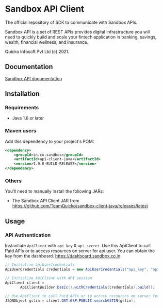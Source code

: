 
# Sandbox API Client

The official repository of SDK to communicate with Sandbox APIs.

Sandbox API is a set of REST APIs provides digital infrastructure you will need to quickly build and scale your fintech application in banking, savings, wealth, financial wellness, and insurance.

Quicko Infosoft Pvt Ltd (c) 2021.

## Documentation

[Sandbox API documentation](http://docs.sandbox.co.in/)

## Installation
### Requirements

- Java 1.8 or later

### Maven users

Add this dependency to your project's POM:

```xml
<dependency>
    <groupId>in.co.sandbox</groupId>
    <artifactId>api-client-java</artifactId>
    <version>1.0.0-BUILD-RELEASE</version>
</dependency>
```

### Others

You'll need to manually install the following JARs:

- The Sandbox API Client JAR from <https://github.com/TeamQuicko/sandbox-client-java/releases/latest>

  
## Usage

### API Authentication

Instantiate `ApiClient` with `api_key` & `api_secret`. Use this ApiClient to call Paid APIs or to access resources on server for api user. You can obtain the key from the dashboard. <https://dashboard.sandbox.co.in>

```java
// Initialize ApiUserCredentials
ApiUserCredentials credentials = new ApiUserCredentials("api_key", "api_secret");

// Initialize ApiClient with API session
ApiClient client =
       ApiClientBuilder.basic().withCredentials(credentials).build();
	   
// Use ApiClient to call Paid APIs or to access resources on server for api user
JSONObject gstin = client.GST.GSP.PUBLIC.searchGSTIN(gstin);
```
